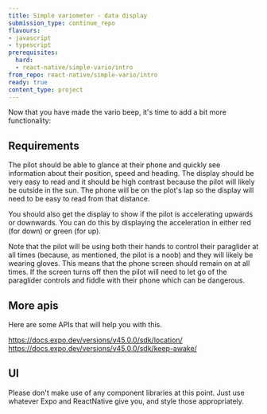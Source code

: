 ```yaml
---
title: Simple variometer - data display
submission_type: continue_repo
flavours:
- javascript
- typescript
prerequisites:
  hard:
  - react-native/simple-vario/intro
from_repo: react-native/simple-vario/intro
ready: true
content_type: project
---
```


Now that you have made the vario beep, it's time to add a bit more functionality:

## Requirements

The pilot should be able to glance at their phone and quickly see information about their position, speed and heading. The display should be very easy to read and it should be high contrast because the pilot will likely be outside in the sun. The phone will be on the plot's lap so the display will need to be easy to read from that distance.

You should also get the display to show if the pilot is accelerating upwards or downwards. You can do this by displaying the acceleration in either red (for down) or green (for up).

Note that the pilot will be using both their hands to control their paraglider at all times (because, as mentioned, the pilot is a noob) and they will likely be wearing gloves. This means that the phone screen should remain on at all times. If the screen turns off then the pilot will need to let go of the paraglider controls and fiddle with their phone which can be dangerous.

## More apis

Here are some APIs that will help you with this.

https://docs.expo.dev/versions/v45.0.0/sdk/location/
https://docs.expo.dev/versions/v45.0.0/sdk/keep-awake/

## UI

Please don't make use of any component libraries at this point. Just use whatever Expo and ReactNative give you, and style those appropriately.

